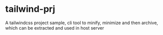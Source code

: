 # tailwind-prj
A tailwindcss project sample, cli tool to minify, minimize and then archive, which can be extracted and used in host server
